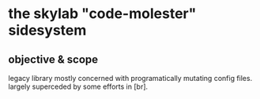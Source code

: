 # the skylab "code-molester" sidesystem

## objective & scope

legacy library mostly concerned with programatically mutating config
files. largely superceded by some efforts in [br].
